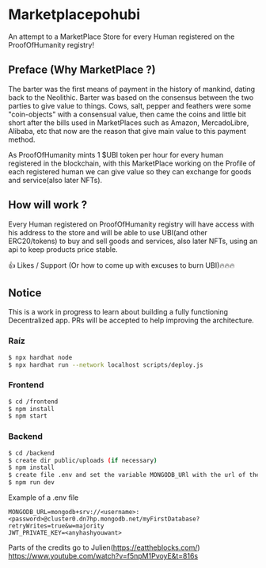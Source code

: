 # Marketplacepohubi
 

An attempt to a MarketPlace Store for every Human registered on the ProofOfHumanity registry!

## Preface (Why MarketPlace ?) 

The barter was the first means of payment in the history of mankind, dating back to the Neolithic. Barter was based on the consensus between the two parties to give value
to things. Cows, salt, pepper and feathers were some "coin-objects" with a consensual value, then came the coins and little bit short after the bills used in MarketPlaces 
such as Amazon, MercadoLibre, Alibaba, etc that now are the reason that give main value to this payment method.

As ProofOfHumanity mints 1 $UBI token per hour for every human registered in the blockchain, with this MarketPlace working on the Profile of each registered human we can give 
value so they can exchange for goods and service(also later NFTs).

## How will work ?

Every Human registered on ProofOfHumanity registry will have access with his address to the store and will be able to use UBI(and other ERC20/tokens) to buy and sell goods and services, also later NFTs, using an api to keep products price stable.

👍 Likes / Support (Or how to come up with excuses to burn UBI)🔥🔥🔥

## Notice 
This is a work in progress to learn about building a fully functioning Decentralized app. PRs will be accepted to help improving the architecture.

### Raíz
```sh
$ npx hardhat node
$ npx hardhat run --network localhost scripts/deploy.js
```

### Frontend
```sh
$ cd /frontend
$ npm install
$ npm start
```

### Backend

```sh
$ cd /backend
$ create dir public/uploads (if necessary)
$ npm install
$ create file .env and set the variable MONGODB_URl with the url of the mongo database, and JWT_PRIVATE_KEY with a private key to hashing the token
$ npm run dev

```
Example of a .env file
```
MONGODB_URL=mongodb+srv://<username>:<password>@cluster0.dn7hp.mongodb.net/myFirstDatabase?retryWrites=true&w=majority
JWT_PRIVATE_KEY=<anyhashyouwant>
```


Parts of the credits go to Julien(https://eattheblocks.com/)
https://www.youtube.com/watch?v=f5npM1PvoyE&t=816s



